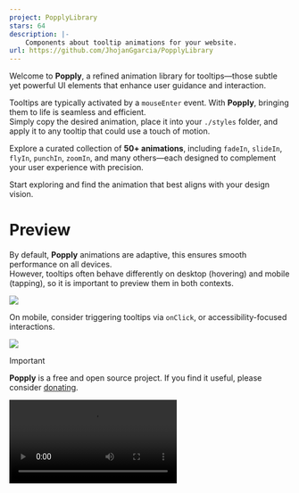 ```yaml
---
project: PopplyLibrary
stars: 64
description: |-
    Components about tooltip animations for your website.
url: https://github.com/JhojanGgarcia/PopplyLibrary
---
```




Welcome to **Popply**, a refined animation library for tooltips—those subtle yet powerful UI elements that enhance user guidance and interaction.

Tooltips are typically activated by a `mouseEnter` event. With **Popply**, bringing them to life is seamless and efficient.  
Simply copy the desired animation, place it into your `./styles` folder, and apply it to any tooltip that could use a touch of motion.

Explore a curated collection of **50+ animations**, including `fadeIn`, `slideIn`, `flyIn`, `punchIn`, `zoomIn`, and many others—each designed to complement your user experience with precision.

Start exploring and find the animation that best aligns with your design vision.



# Preview 

By default, **Popply** animations are adaptive, this ensures smooth performance on all devices.  
However, tooltips often behave differently on desktop (hovering) and mobile (tapping), so it is important to preview them in both contexts.

<img src="./public/assets/desktop.png" />

On mobile, consider triggering tooltips via ```onClick```, or accessibility-focused interactions.  

<img src="./public/assets/mobile.png" />




> [!IMPORTANT]
> **Popply** is a free and open source project.
> If you find it useful, please consider [donating](https://buymeacoffee.com/jhojanggar6).

<video controls src="./public/assets/preview.mp4" title="Title" mute></video>





